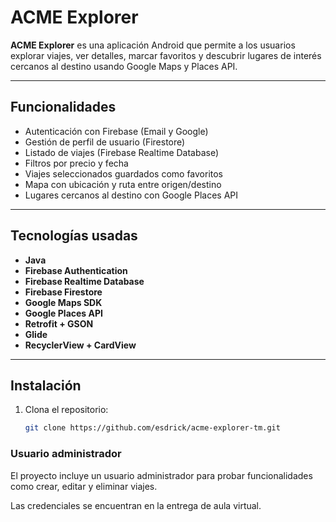 # ACME Explorer

**ACME Explorer** es una aplicación Android que permite a los usuarios explorar viajes, ver detalles, marcar favoritos y descubrir lugares de interés cercanos al destino usando Google Maps y Places API.

---

## Funcionalidades

-  Autenticación con Firebase (Email y Google)
-  Gestión de perfil de usuario (Firestore)
-  Listado de viajes (Firebase Realtime Database)
-  Filtros por precio y fecha
-  Viajes seleccionados guardados como favoritos
-  Mapa con ubicación y ruta entre origen/destino
-  Lugares cercanos al destino con Google Places API

---

## Tecnologías usadas

- **Java**
- **Firebase Authentication**
- **Firebase Realtime Database**
- **Firebase Firestore**
- **Google Maps SDK**
- **Google Places API**
- **Retrofit + GSON**
- **Glide**
- **RecyclerView + CardView**

---

## Instalación

1. Clona el repositorio:
   ```bash
   git clone https://github.com/esdrick/acme-explorer-tm.git

### Usuario administrador

El proyecto incluye un usuario administrador para probar funcionalidades como crear, editar y eliminar viajes.

Las credenciales se encuentran en la entrega de aula virtual.
